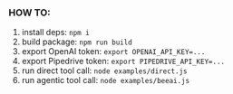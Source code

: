 ### HOW TO:

1. install deps: `npm i`
1. build package: `npm run build`
1. export OpenAI token: `export OPENAI_API_KEY=...`
1. export Pipedrive token: `export PIPEDRIVE_API_KEY=...`
1. run direct tool call: `node examples/direct.js`
1. run agentic tool call: `node examples/beeai.js`
